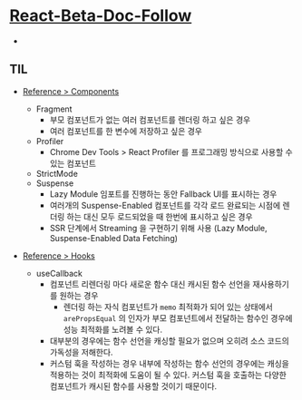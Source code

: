 # [React-Beta-Doc-Follow](https://beta.reactjs.org/)

-

## TIL

- [Reference > Components](https://beta.reactjs.org/reference/react/components)

  - Fragment
    - 부모 컴포넌트가 없는 여러 컴포넌트를 렌더링 하고 싶은 경우
    - 여러 컴포넌트를 한 변수에 저장하고 싶은 경우
  - Profiler
    - Chrome Dev Tools > React Profiler 를 프로그래밍 방식으로 사용할 수 있는 컴포넌트
  - StrictMode
  - Suspense
    - Lazy Module 임포트를 진행하는 동안 Fallback UI를 표시하는 경우
    - 여러개의 Suspense-Enabled 컴포넌트를 각각 로드 완료되는 시점에 렌더링 하는 대신 모두 로드되었을 때 한번에 표시하고 싶은 경우
    - SSR 단계에서 Streaming 을 구현하기 위해 사용 (Lazy Module, Suspense-Enabled Data Fetching)

- [Reference > Hooks](https://beta.reactjs.org/reference/react)
  - useCallback
    - 컴포넌트 리렌더링 마다 새로운 함수 대신 캐시된 함수 선언을 재사용하기를 원하는 경우
      - 렌더링 하는 자식 컴포넌트가 `memo` 최적화가 되어 있는 상태에서 `arePropsEqual` 의 인자가 부모 컴포넌트에서 전달하는 함수인 경우에 성능 최적화를 노려볼 수 있다.
    - 대부분의 경우에는 함수 선언을 캐싱할 필요가 없으며 오히려 소스 코드의 가독성을 저해한다.
    - 커스텀 훅을 작성하는 경우 내부에 작성하는 함수 선언의 경우에는 캐싱을 적용하는 것이 최적화에 도움이 될 수 있다. 커스텀 훅을 호출하는 다양한 컴포넌트가 캐시된 함수를 사용할 것이기 때문이다.
